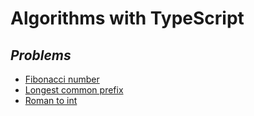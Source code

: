 # Algorithms with TypeScript

## _Problems_

- [Fibonacci number](https://github.com/davydsonsantana/algorithms-ts/tree/master/src/problems/fibonacci-number)
- [Longest common prefix](https://github.com/davydsonsantana/algorithms-ts/tree/master/src/problems/longest-common-prefix)
- [Roman to int](https://github.com/davydsonsantana/algorithms-ts/tree/master/src/problems)
